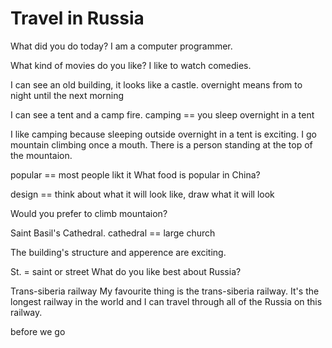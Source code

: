 # Travel in Russia

What did you do today?
I am a computer programmer.

What kind of movies do you like?
I like to watch comedies.

I can see an old building, it looks like a castle.
overnight means from to night until the next morning

I can see a tent and a camp fire.
camping == you sleep overnight in a tent

I like camping because sleeping outside overnight in a tent is exciting.
I go mountain climbing once a mouth.
There is a person standing at the top of the mountaion.

popular == most people likt it 
What food is popular in China?

design == think about what it will look like, draw what it will look 

Would you prefer to climb mountaion?

Saint Basil's Cathedral. 
cathedral == large church

The building's structure and apperence are exciting.

St. = saint or street 
What do you like best about Russia?

Trans-siberia railway
My favourite thing is the trans-siberia railway. 
It's the longest railway in the world and I can travel through all of the Russia on this railway.

before we go








